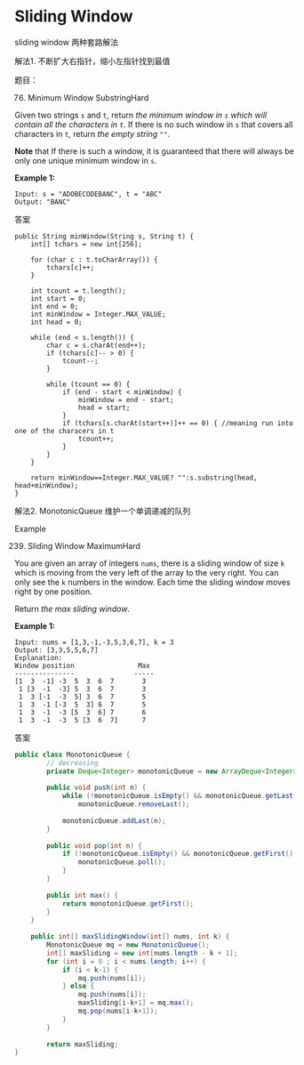 # Sliding Window

sliding window 两种套路解法



解法1. 不断扩大右指针，缩小左指针找到最值

题目：

76. Minimum Window SubstringHard

Given two strings `s` and `t`, return _the minimum window in `s` which will contain all the characters in `t`_. If there is no such window in `s` that covers all characters in `t`, return _the empty string `""`_.

**Note** that If there is such a window, it is guaranteed that there will always be only one unique minimum window in `s`.

**Example 1:**

```text
Input: s = "ADOBECODEBANC", t = "ABC"
Output: "BANC"
```

答案

```text
public String minWindow(String s, String t) {
    int[] tchars = new int[256];

    for (char c : t.toCharArray()) {
        tchars[c]++;
    }

    int tcount = t.length();
    int start = 0;
    int end = 0;
    int minWindow = Integer.MAX_VALUE;
    int head = 0;

    while (end < s.length()) {
        char c = s.charAt(end++);
        if (tchars[c]-- > 0) {
            tcount--;
        }

        while (tcount == 0) {
            if (end - start < minWindow) {
                minWindow = end - start;
                head = start;
            }
            if (tchars[s.charAt(start++)]++ == 0) { //meaning run into one of the characers in t
                tcount++;
            }
        }
    }

    return minWindow==Integer.MAX_VALUE? "":s.substring(head, head+minWindow);
}
```



解法2. MonotonicQueue 维护一个单调递减的队列

Example



239. Sliding Window MaximumHard

You are given an array of integers `nums`, there is a sliding window of size `k` which is moving from the very left of the array to the very right. You can only see the `k` numbers in the window. Each time the sliding window moves right by one position.

Return _the max sliding window_.

**Example 1:**

```text
Input: nums = [1,3,-1,-3,5,3,6,7], k = 3
Output: [3,3,5,5,6,7]
Explanation: 
Window position                Max
---------------               -----
[1  3  -1] -3  5  3  6  7       3
 1 [3  -1  -3] 5  3  6  7       3
 1  3 [-1  -3  5] 3  6  7       5
 1  3  -1 [-3  5  3] 6  7       5
 1  3  -1  -3 [5  3  6] 7       6
 1  3  -1  -3  5 [3  6  7]      7
```

答案

```java
public class MonotonicQueue {
        // decreasing
        private Deque<Integer> monotonicQueue = new ArrayDeque<Integer>();
        
        public void push(int n) {
            while (!monotonicQueue.isEmpty() && monotonicQueue.getLast() < n)
                monotonicQueue.removeLast();
            
            monotonicQueue.addLast(n);
        }
        
        public void pop(int n) {
            if (!monotonicQueue.isEmpty() && monotonicQueue.getFirst() == n) {
                monotonicQueue.poll();
            }
        }
        
        public int max() {
            return monotonicQueue.getFirst();
        }
    }
    
    public int[] maxSlidingWindow(int[] nums, int k) {
        MonotonicQueue mq = new MonotonicQueue();
        int[] maxSliding = new int[nums.length - k + 1];
        for (int i = 0 ; i < nums.length; i++) {
            if (i < k-1) {
                mq.push(nums[i]);
            } else {
                mq.push(nums[i]);
                maxSliding[i-k+1] = mq.max();
                mq.pop(nums[i-k+1]);
            }
        }
        
        return maxSliding;
}
```

